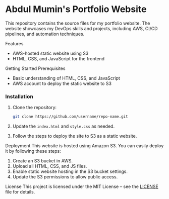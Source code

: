 # Abdul Mumin's Portfolio Website

This repository contains the source files for my portfolio website. The website showcases my DevOps skills and projects, including AWS, CI/CD pipelines, and automation techniques.

Features
- AWS-hosted static website using S3
- HTML, CSS, and JavaScript for the frontend

Getting Started
Prerequisites
- Basic understanding of HTML, CSS, and JavaScript
- AWS account to deploy the static website to S3

### Installation
1. Clone the repository:
    ```bash
    git clone https://github.com/username/repo-name.git
    ```

2. Update the `index.html` and `style.css` as needed.

3. Follow the steps to deploy the site to S3 as a static website.

Deployment
This website is hosted using Amazon S3. You can easily deploy it by following these steps:
1. Create an S3 bucket in AWS.
2. Upload all HTML, CSS, and JS files.
3. Enable static website hosting in the S3 bucket settings.
4. Update the S3 permissions to allow public access.

License
This project is licensed under the MIT License – see the [LICENSE](LICENSE) file for details.
